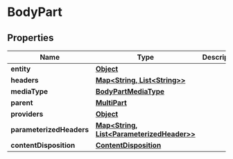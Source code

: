

# BodyPart

## Properties

Name | Type | Description | Notes
------------ | ------------- | ------------- | -------------
**entity** | [**Object**](.md) |  |  [optional]
**headers** | [**Map&lt;String, List&lt;String&gt;&gt;**](List.md) |  |  [optional]
**mediaType** | [**BodyPartMediaType**](BodyPartMediaType.md) |  |  [optional]
**parent** | [**MultiPart**](MultiPart.md) |  |  [optional]
**providers** | [**Object**](.md) |  |  [optional]
**parameterizedHeaders** | [**Map&lt;String, List&lt;ParameterizedHeader&gt;&gt;**](List.md) |  |  [optional]
**contentDisposition** | [**ContentDisposition**](ContentDisposition.md) |  |  [optional]



